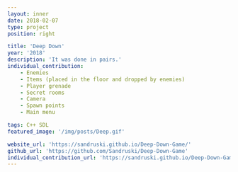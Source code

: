 ```yaml
---
layout: inner
date: 2018-02-07
type: project
position: right

title: 'Deep Down'
year: '2018'
description: 'It was done in pairs.'
individual_contribution:
    - Enemies
    - Items (placed in the floor and dropped by enemies)
    - Player grenade
    - Secret rooms
    - Camera
    - Spawn points
    - Main menu

tags: C++ SDL
featured_image: '/img/posts/Deep.gif'

website_url: 'https://sandruski.github.io/Deep-Down-Game/'
github_url: 'https://github.com/Sandruski/Deep-Down-Game'
individual_contribution_url: 'https://sandruski.github.io/Deep-Down-Game/'
---
```


